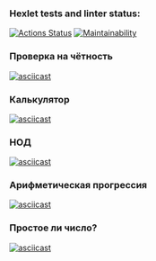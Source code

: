 ### Hexlet tests and linter status:

[![Actions Status](https://github.com/noorcheg/frontend-project-44/actions/workflows/hexlet-check.yml/badge.svg)](https://github.com/noorcheg/frontend-project-44/actions)
[![Maintainability](https://api.codeclimate.com/v1/badges/a14ef29997fda70946b8/maintainability)](https://codeclimate.com/github/noorcheg/frontend-project-44/maintainability)

### Проверка на чётность

[![asciicast](https://asciinema.org/a/KtyGqY2rc5dJm26USjWpcXfVe.svg)](https://asciinema.org/a/KtyGqY2rc5dJm26USjWpcXfVe)

### Калькулятор

[![asciicast](https://asciinema.org/a/bwfD1rzBhVUUrbqA5HDbVoKLA.svg)](https://asciinema.org/a/bwfD1rzBhVUUrbqA5HDbVoKLA)

### НОД

[![asciicast](https://asciinema.org/a/dqjwzdsdDtyfUDQfpQB5eR3kL.svg)](https://asciinema.org/a/dqjwzdsdDtyfUDQfpQB5eR3kL)

### Арифметическая прогрессия

[![asciicast](https://asciinema.org/a/puj5GgFxWlqJMiJizekzv6RcR.svg)](https://asciinema.org/a/puj5GgFxWlqJMiJizekzv6RcR)

### Простое ли число?

[![asciicast](https://asciinema.org/a/wAIAIa7IQqVUmAsu5irXVsHlI.svg)](https://asciinema.org/a/wAIAIa7IQqVUmAsu5irXVsHlI)
